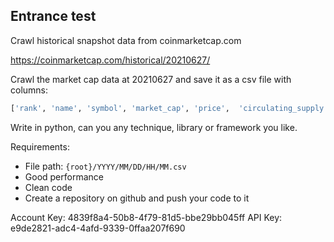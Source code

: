 ## Entrance test

Crawl historical snapshot data from coinmarketcap.com

https://coinmarketcap.com/historical/20210627/

Crawl the market cap data at 20210627 and save it as a csv file with columns:

```python
['rank', 'name', 'symbol', 'market_cap', 'price',  'circulating_supply', 'volume','change_7d']
``` 

Write in python, can you any technique, library or framework you like.

Requirements:

- File path: `{root}/YYYY/MM/DD/HH/MM.csv`
- Good performance
- Clean code
- Create a repository on github and push your code to it

Account Key:
4839f8a4-50b8-4f79-81d5-bbe29bb045ff
API Key:
e9de2821-adc4-4afd-9339-0ffaa207f690